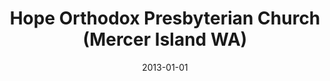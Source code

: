 ---
date: &id001 2013-01-01
end_date: null
location:
  address: null
  city: Mercer Island
  state: WA
minister:
- end: 2015-12-20
  name: Daniel W. McManigal
  start: 2014-01-01
  type: Pastor
ministers:
- Daniel W. McManigal
name: Hope Orthodox Presbyterian Church
names: null
origination_date: *id001
raw_data: "WA\nMercer Island\n\nHope Orthodox Presbyterian Church (2013\u2013December\
  \ 20, 2015)\n(withdrew to the PCA, December 20, 2015)\nPastor:  Daniel W. McManigal,\
  \ 2014\u201315"
received_from: null
states:
- WA
status:
  active: false
  end_date: 2015-12-20
  reason: withdrawal
  received_from: null
  withdrawal_to: Presbyterian Church in America
title: Hope Orthodox Presbyterian Church (Mercer Island WA)
withdrawal_to:
- Presbyterian Church in America
year_established:
- 2013

---